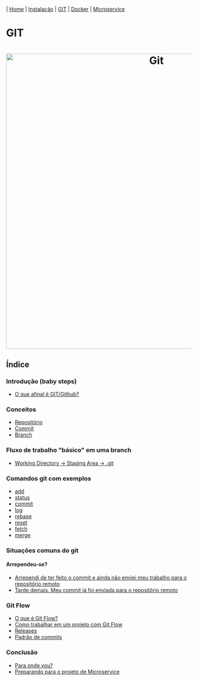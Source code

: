 | [Home](/handson_microservice) | [Instalação](/handson_microservice/instalacao) | [GIT](/handson_microservice/git) | [Docker](/handson_microservice/docker) | [Microservice](/handson_microservice/microservice)

# GIT

<h1 align="center">
  <img src="https://user-images.githubusercontent.com/18057391/90987315-69086380-e560-11ea-9b19-347f200d134d.png" alt="Git" width="800px" />
</h1>

## Índice

### Introdução (baby steps)

- [O que afinal é GIT/Github?](/git/introducao/o-que-afinal-e-git-github.md)

### Conceitos

- [Repositório](/git/conceitos/repositorio.md)
- [Commit](/git/conceitos/commit.md)
- [Branch](/git/conceitos/branch.md)

### Fluxo de trabalho "básico" em uma branch

- [Working Directory -> Staging Area -> .git](/git/fluxo-de-trabalho-basico-em-uma-branch/working-directory-staging-area-git.md)

### Comandos git com exemplos

- [add](/git/comandos-git-com-exemplos/add.md)
- [status](/git/comandos-git-com-exemplos/status.md)
- [commit](/git/comandos-git-com-exemplos/commit.md)
- [log](/git/comandos-git-com-exemplos/log.md)
- [rebase](/git/comandos-git-com-exemplos/rebase.md)
- [reset](/git/comandos-git-com-exemplos/reset.md)
- [fetch](/git/comandos-git-com-exemplos/fetch.md)
- [merge](/git/comandos-git-com-exemplos/merge.md)

### Situações comuns do git 


#### Arrependeu-se?
- [Arrependi de ter feito o commit e ainda não enviei meu trabalho para o repositório remoto](/git/arrependeu-se/arrependi-de-ter-feito-o-commit-e-ainda-nao-enviei-meu-trabalho-para-o-repositorio-remoto.md)
- [Tarde demais. Meu commit já foi enviada para o repositório remoto](/git/arrependeu-se/tarde-demais-meu-commit-ja-foi-enviado-para-o-repositorio-remoto.md)

### Git Flow

- [O que é Git Flow?](/git/gitflow/o-que-e-git-flow.md)
- [Como trabalhar em um projeto com Git Flow](/git/gitflow/como-trabalhar-em-um-projeto-com-git-flow.md)
- [Releases](/git/gitflow/releases.md)
- [Padrão de commits](/git/gitflow/padrao-de-commits.md)

### Conclusão 

- [Para onde vou?](/git/conclusao/para-onde-vou.md)
- [Preparando para o projeto de Microservice](/git/conclusao/preparando-para-o-projeto-de-microservice.md)